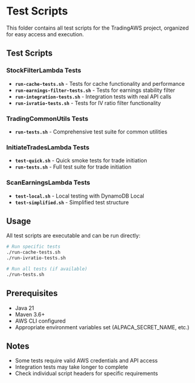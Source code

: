 # Test Scripts

This folder contains all test scripts for the TradingAWS project, organized for easy access and execution.

## Test Scripts

### StockFilterLambda Tests
- **`run-cache-tests.sh`** - Tests for cache functionality and performance
- **`run-earnings-filter-tests.sh`** - Tests for earnings stability filter
- **`run-integration-tests.sh`** - Integration tests with real API calls
- **`run-ivratio-tests.sh`** - Tests for IV ratio filter functionality

### TradingCommonUtils Tests
- **`run-tests.sh`** - Comprehensive test suite for common utilities

### InitiateTradesLambda Tests
- **`test-quick.sh`** - Quick smoke tests for trade initiation
- **`run-tests.sh`** - Full test suite for trade initiation

### ScanEarningsLambda Tests
- **`test-local.sh`** - Local testing with DynamoDB Local
- **`test-simplified.sh`** - Simplified test structure

## Usage

All test scripts are executable and can be run directly:

```bash
# Run specific tests
./run-cache-tests.sh
./run-ivratio-tests.sh

# Run all tests (if available)
./run-tests.sh
```

## Prerequisites

- Java 21
- Maven 3.6+
- AWS CLI configured
- Appropriate environment variables set (ALPACA_SECRET_NAME, etc.)

## Notes

- Some tests require valid AWS credentials and API access
- Integration tests may take longer to complete
- Check individual script headers for specific requirements
